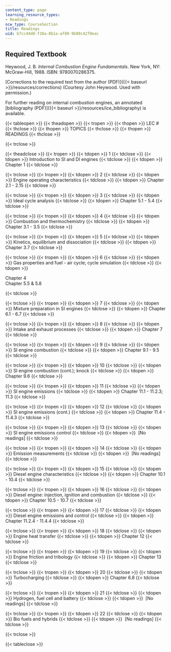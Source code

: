 ```yaml
---
content_type: page
learning_resource_types:
- Readings
ocw_type: CourseSection
title: Readings
uid: b7cc44d0-f28a-0b1a-af89-9b89c42f0eac
---
```


Required Textbook
-----------------

Heywood, J. B. _Internal Combustion Engine Fundamentals_. New York, NY: McGraw-Hill, 1988. ISBN: 9780070286375.

[Corrections to the required text from the author (PDF)]({{< baseurl >}}/resources/corrections) (Courtesy John Heywood. Used with permission.)

For further reading on internal combustion engines, an annotated [bibliography (PDF)]({{< baseurl >}}/resources/ice_bibliography) is available.

{{< tableopen >}}
{{< theadopen >}}
{{< tropen >}}
{{< thopen >}}
LEC #
{{< thclose >}}
{{< thopen >}}
TOPICS
{{< thclose >}}
{{< thopen >}}
READINGS
{{< thclose >}}

{{< trclose >}}

{{< theadclose >}}
{{< tropen >}}
{{< tdopen >}}
1
{{< tdclose >}}
{{< tdopen >}}
Introduction to SI and DI engines
{{< tdclose >}}
{{< tdopen >}}
Chapter 1
{{< tdclose >}}

{{< trclose >}}
{{< tropen >}}
{{< tdopen >}}
2
{{< tdclose >}}
{{< tdopen >}}
Engine operating characteristics
{{< tdclose >}}
{{< tdopen >}}
Chapter 2.1 - 2.15
{{< tdclose >}}

{{< trclose >}}
{{< tropen >}}
{{< tdopen >}}
3
{{< tdclose >}}
{{< tdopen >}}
Ideal cycle analysis
{{< tdclose >}}
{{< tdopen >}}
Chapter 5.1 - 5.4
{{< tdclose >}}

{{< trclose >}}
{{< tropen >}}
{{< tdopen >}}
4
{{< tdclose >}}
{{< tdopen >}}
Combustion and thermochemistry
{{< tdclose >}}
{{< tdopen >}}
Chapter 3.1 - 3.5
{{< tdclose >}}

{{< trclose >}}
{{< tropen >}}
{{< tdopen >}}
5
{{< tdclose >}}
{{< tdopen >}}
Kinetics, equilibrium and dissociation
{{< tdclose >}}
{{< tdopen >}}
Chapter 3.7
{{< tdclose >}}

{{< trclose >}}
{{< tropen >}}
{{< tdopen >}}
6
{{< tdclose >}}
{{< tdopen >}}
Gas properties and fuel - air cycle; cycle simulation
{{< tdclose >}}
{{< tdopen >}}


Chapter 4   
Chapter 5.5 & 5.8


{{< tdclose >}}

{{< trclose >}}
{{< tropen >}}
{{< tdopen >}}
7
{{< tdclose >}}
{{< tdopen >}}
Mixture preparation in SI engines
{{< tdclose >}}
{{< tdopen >}}
Chapter 6.1 - 6.7
{{< tdclose >}}

{{< trclose >}}
{{< tropen >}}
{{< tdopen >}}
8
{{< tdclose >}}
{{< tdopen >}}
Intake and exhaust processes
{{< tdclose >}}
{{< tdopen >}}
Chapter 7
{{< tdclose >}}

{{< trclose >}}
{{< tropen >}}
{{< tdopen >}}
9
{{< tdclose >}}
{{< tdopen >}}
SI engine combustion
{{< tdclose >}}
{{< tdopen >}}
Chapter 9.1 - 9.5
{{< tdclose >}}

{{< trclose >}}
{{< tropen >}}
{{< tdopen >}}
10
{{< tdclose >}}
{{< tdopen >}}
SI engine combustion (cont.); knock
{{< tdclose >}}
{{< tdopen >}}
Chapter 9.6
{{< tdclose >}}

{{< trclose >}}
{{< tropen >}}
{{< tdopen >}}
11
{{< tdclose >}}
{{< tdopen >}}
SI engine emissions
{{< tdclose >}}
{{< tdopen >}}
Chapter 11.1 - 11.2.3; 11.3
{{< tdclose >}}

{{< trclose >}}
{{< tropen >}}
{{< tdopen >}}
12
{{< tdclose >}}
{{< tdopen >}}
SI engine emissions (cont.)
{{< tdclose >}}
{{< tdopen >}}
Chapter 11.4 - 11.4.3
{{< tdclose >}}

{{< trclose >}}
{{< tropen >}}
{{< tdopen >}}
13
{{< tdclose >}}
{{< tdopen >}}
SI engine emissions control
{{< tdclose >}}
{{< tdopen >}}
 \[No readings\]
{{< tdclose >}}

{{< trclose >}}
{{< tropen >}}
{{< tdopen >}}
14
{{< tdclose >}}
{{< tdopen >}}
Emission measurements
{{< tdclose >}}
{{< tdopen >}}
 \[No readings\]
{{< tdclose >}}

{{< trclose >}}
{{< tropen >}}
{{< tdopen >}}
15
{{< tdclose >}}
{{< tdopen >}}
Diesel engine characteristics
{{< tdclose >}}
{{< tdopen >}}
Chapter 10.1 - 10.4
{{< tdclose >}}

{{< trclose >}}
{{< tropen >}}
{{< tdopen >}}
16
{{< tdclose >}}
{{< tdopen >}}
Diesel engine: injection, ignition and combustion
{{< tdclose >}}
{{< tdopen >}}
Chapter 10.5 - 10.7
{{< tdclose >}}

{{< trclose >}}
{{< tropen >}}
{{< tdopen >}}
17
{{< tdclose >}}
{{< tdopen >}}
Diesel engine emissions and control
{{< tdclose >}}
{{< tdopen >}}
Chapter 11.2.4 - 11.4.4
{{< tdclose >}}

{{< trclose >}}
{{< tropen >}}
{{< tdopen >}}
18
{{< tdclose >}}
{{< tdopen >}}
Engine heat transfer
{{< tdclose >}}
{{< tdopen >}}
Chapter 12
{{< tdclose >}}

{{< trclose >}}
{{< tropen >}}
{{< tdopen >}}
19
{{< tdclose >}}
{{< tdopen >}}
Engine friction and tribology
{{< tdclose >}}
{{< tdopen >}}
Chapter 13
{{< tdclose >}}

{{< trclose >}}
{{< tropen >}}
{{< tdopen >}}
20
{{< tdclose >}}
{{< tdopen >}}
Turbocharging
{{< tdclose >}}
{{< tdopen >}}
Chapter 6.8
{{< tdclose >}}

{{< trclose >}}
{{< tropen >}}
{{< tdopen >}}
21
{{< tdclose >}}
{{< tdopen >}}
Hydrogen, fuel cell and battery
{{< tdclose >}}
{{< tdopen >}}
 \[No readings\]
{{< tdclose >}}

{{< trclose >}}
{{< tropen >}}
{{< tdopen >}}
22
{{< tdclose >}}
{{< tdopen >}}
Bio fuels and hybrids
{{< tdclose >}}
{{< tdopen >}}
 \[No readings\]
{{< tdclose >}}

{{< trclose >}}

{{< tableclose >}}